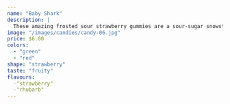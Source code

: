 ```yaml
---
name: "Baby Shark"
description: |
  These amazing frosted sour strawberry gummies are a sour-sugar snowstorm. They are frightful and tasty. Made with rhubarb and strawberry.
image: "/images/candies/candy-06.jpg"
price: $6.00
colors:
  - "green"
  - "red"
shape: "strawberry"
taste: "fruity"
flavours:
  -"strawberry"
  -"rhubarb"
---
```

